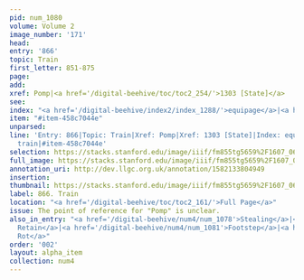 ```yaml
---
pid: num_1080
volume: Volume 2
image_number: '171'
head: 
entry: '866'
topic: Train
first_letter: 851-875
page: 
add: 
xref: Pomp|<a href='/digital-beehive/toc/toc2_254/'>1303 [State]</a>
see: 
index: "<a href='/digital-beehive/index2/index_1288/'>equipage</a>|<a href='/digital-beehive/index5/index_4211/'>train</a>"
item: "#item-458c7044e"
unparsed: 
line: 'Entry: 866|Topic: Train|Xref: Pomp|Xref: 1303 [State]|Index: equipage|Index:
  train|#item-458c7044e'
selection: https://stacks.stanford.edu/image/iiif/fm855tg5659%2F1607_0638/366,705,2830,292/full/0/default.jpg
full_image: https://stacks.stanford.edu/image/iiif/fm855tg5659%2F1607_0638/full/full/0/default.jpg
annotation_uri: http://dev.llgc.org.uk/annotation/1582133804949
insertion: 
thumbnail: https://stacks.stanford.edu/image/iiif/fm855tg5659%2F1607_0638/366,705,600,180/250,/0/default.jpg
label: 866. Train
location: "<a href='/digital-beehive/toc/toc2_161/'>Full Page</a>"
issue: The point of reference for "Pomp" is unclear.
also_in_entry: "<a href='/digital-beehive/num4/num_1078'>Stealing</a>|<a href='/digital-beehive/num4/num_1079'>To
  Retain</a>|<a href='/digital-beehive/num4/num_1081'>Footstep</a>|<a href='/digital-beehive/num4/num_1082'>To
  Rot</a>"
order: '002'
layout: alpha_item
collection: num4
---
```

